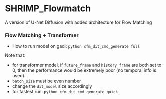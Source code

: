 # SHRIMP_Flowmatch
A version of U-Net Diffusion with added architecture for Flow Matching


### Flow Matching + Transformer
- How to run model on gadi: `python cfm_dit_cmd_generate full`

Note that:
- for transformer model, if `future_frame` and `history frame` are both set to 0, then the performance would be extremely poor (no temporal info is used).
- `batch_size` must be even number
- change the `dit_model` size accordingly
- for fastest run: `python cfm_dit_cmd_generate quick`
